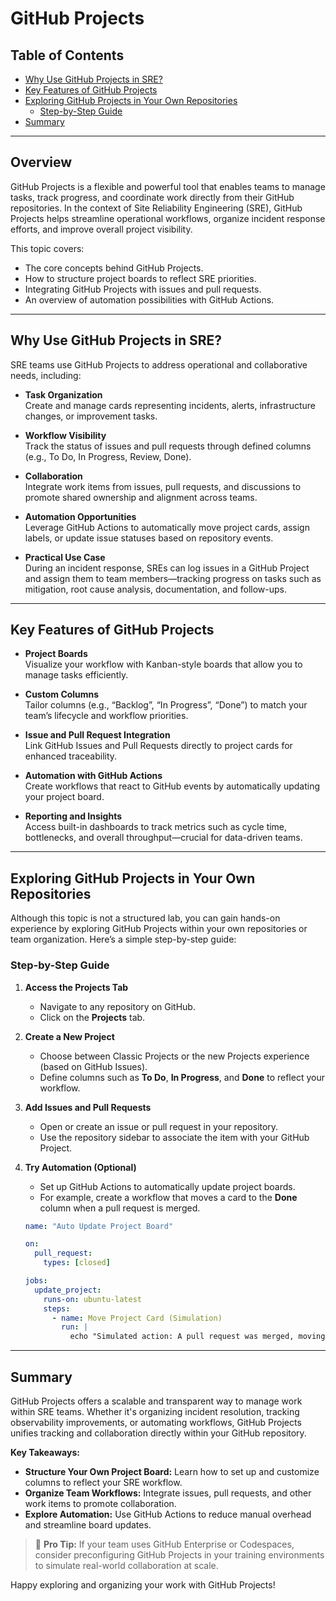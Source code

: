 # **GitHub Projects**

## **Table of Contents**

- [Why Use GitHub Projects in SRE?](#why-use-github-projects-in-sre)
- [Key Features of GitHub Projects](#key-features-of-github-projects)
- [Exploring GitHub Projects in Your Own Repositories](#exploring-github-projects-in-your-own-repositories)
  - [Step-by-Step Guide](#step-by-step-guide)
- [Summary](#summary)

---

## **Overview**

GitHub Projects is a flexible and powerful tool that enables teams to manage tasks, track progress, and coordinate work directly from their GitHub repositories. In the context of Site Reliability Engineering (SRE), GitHub Projects helps streamline operational workflows, organize incident response efforts, and improve overall project visibility.

This topic covers:
- The core concepts behind GitHub Projects.
- How to structure project boards to reflect SRE priorities.
- Integrating GitHub Projects with issues and pull requests.
- An overview of automation possibilities with GitHub Actions.

---

## **Why Use GitHub Projects in SRE?**

SRE teams use GitHub Projects to address operational and collaborative needs, including:

- **Task Organization**  
  Create and manage cards representing incidents, alerts, infrastructure changes, or improvement tasks.

- **Workflow Visibility**  
  Track the status of issues and pull requests through defined columns (e.g., To Do, In Progress, Review, Done).

- **Collaboration**  
  Integrate work items from issues, pull requests, and discussions to promote shared ownership and alignment across teams.

- **Automation Opportunities**  
  Leverage GitHub Actions to automatically move project cards, assign labels, or update issue statuses based on repository events.

- **Practical Use Case**  
  During an incident response, SREs can log issues in a GitHub Project and assign them to team members—tracking progress on tasks such as mitigation, root cause analysis, documentation, and follow-ups.

---

## **Key Features of GitHub Projects**

- **Project Boards**  
  Visualize your workflow with Kanban-style boards that allow you to manage tasks efficiently.

- **Custom Columns**  
  Tailor columns (e.g., “Backlog”, “In Progress”, “Done”) to match your team’s lifecycle and workflow priorities.

- **Issue and Pull Request Integration**  
  Link GitHub Issues and Pull Requests directly to project cards for enhanced traceability.

- **Automation with GitHub Actions**  
  Create workflows that react to GitHub events by automatically updating your project board.

- **Reporting and Insights**  
  Access built-in dashboards to track metrics such as cycle time, bottlenecks, and overall throughput—crucial for data-driven teams.

---

## **Exploring GitHub Projects in Your Own Repositories**

Although this topic is not a structured lab, you can gain hands-on experience by exploring GitHub Projects within your own repositories or team organization. Here’s a simple step-by-step guide:

### Step-by-Step Guide

1. **Access the Projects Tab**  
   - Navigate to any repository on GitHub.
   - Click on the **Projects** tab.

2. **Create a New Project**  
   - Choose between Classic Projects or the new Projects experience (based on GitHub Issues).
   - Define columns such as **To Do**, **In Progress**, and **Done** to reflect your workflow.

3. **Add Issues and Pull Requests**  
   - Open or create an issue or pull request in your repository.
   - Use the repository sidebar to associate the item with your GitHub Project.

4. **Try Automation (Optional)**  
   - Set up GitHub Actions to automatically update project boards.  
   - For example, create a workflow that moves a card to the **Done** column when a pull request is merged.

   ```yaml name=.github/workflows/auto-update-project.yml
   name: "Auto Update Project Board"
   
   on:
     pull_request:
       types: [closed]
   
   jobs:
     update_project:
       runs-on: ubuntu-latest
       steps:
         - name: Move Project Card (Simulation)
           run: |
             echo "Simulated action: A pull request was merged, moving the associated project card to Done."
   ```

---

## **Summary**

GitHub Projects offers a scalable and transparent way to manage work within SRE teams. Whether it's organizing incident resolution, tracking observability improvements, or automating workflows, GitHub Projects unifies tracking and collaboration directly within your GitHub repository.

**Key Takeaways:**
- **Structure Your Own Project Board:** Learn how to set up and customize columns to reflect your SRE workflow.
- **Organize Team Workflows:** Integrate issues, pull requests, and other work items to promote collaboration.
- **Explore Automation:** Use GitHub Actions to reduce manual overhead and streamline board updates.

> 🎯 **Pro Tip:** If your team uses GitHub Enterprise or Codespaces, consider preconfiguring GitHub Projects in your training environments to simulate real-world collaboration at scale.

Happy exploring and organizing your work with GitHub Projects!

